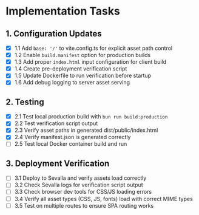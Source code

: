 # Implementation Tasks

## 1. Configuration Updates

- [x] 1.1 Add `base: '/'` to vite.config.ts for explicit asset path control
- [x] 1.2 Enable `build.manifest` option for production builds
- [x] 1.3 Add proper `index.html` input configuration for client build
- [x] 1.4 Create pre-deployment verification script
- [x] 1.5 Update Dockerfile to run verification before startup
- [x] 1.6 Add debug logging to server asset serving

## 2. Testing

- [x] 2.1 Test local production build with `bun run build:production`
- [x] 2.2 Test verification script output
- [x] 2.3 Verify asset paths in generated dist/public/index.html
- [x] 2.4 Verify manifest.json is generated correctly
- [ ] 2.5 Test local Docker container build and run

## 3. Deployment Verification

- [ ] 3.1 Deploy to Sevalla and verify assets load correctly
- [ ] 3.2 Check Sevalla logs for verification script output
- [ ] 3.3 Check browser dev tools for CSS/JS loading errors
- [ ] 3.4 Verify all asset types (CSS, JS, fonts) load with correct MIME types
- [ ] 3.5 Test on multiple routes to ensure SPA routing works
